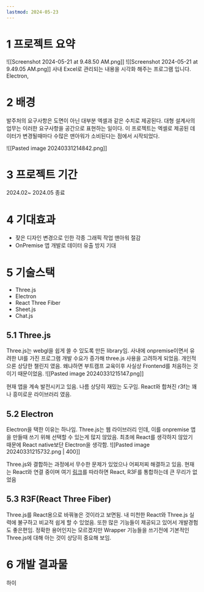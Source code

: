 ```yaml
---
lastmod: 2024-05-23
---
```

# 1 프로젝트 요약
![[Screenshot 2024-05-21 at 9.48.50 AM.png]]
![[Screenshot 2024-05-21 at 9.49.05 AM.png]]
사내 Excel로 관리되는 내용을 시각화 해주는 프로그램 입니다. Electron,

# 2 배경
발주처의 요구사항은 도면이 아닌 대부분 엑셀과 같은 수치로 제공된다. 대형 설계사의 업무는 이러한 요구사항을 공간으로 표현하는 일이다. 이 프로젝트는 엑셀로 제공된 데이터가 변경될때마다 수많은 맨아워가 소비된다는 점에서 시작되었다. 


![[Pasted image 20240331214842.png]]
# 3 프로젝트 기간
2024.02~ 2024.05 종료

# 4 기대효과
- 잦은 디자인 변경으로 인한 각종 그래픽 작업 맨아워 절감
- OnPremise 앱 개발로 데이터 유출 방지 기대

# 5 기술스택
- Three.js
- Electron
- React Three Fiber
- Sheet.js
- Chat.js

## 5.1 Three.js
Three.js는 webgl을 쉽게 쓸 수 있도록 만든 library임. 사내에 onpremise이면서 유려한 UI를 가진 프로그램 개발 수요가 증가해 three.js 사용을 고려하게 되었음. 개인적으론 상당한 챌린지 였음. 왜냐하면 부트캠프 교육이후 사실상 Frontend를 처음하는 것이기 때문이었음.
![[Pasted image 20240331215147.png]]

현재 앱을 계속 발전시키고 있음. 나름 상당히 재밌는 도구임.  React와 합쳐진 r3f는 꽤나 흥미로운 라이브러리 였음.


## 5.2 Electron
Electron을 택한 이유는 하나임. Three.js는 웹 라이브러리 인데, 이를 onpremise 앱을 만들때 쓰기 위해 선택할 수 있는게 많지 않았음. 최초에 React를 생각하지 않았기 때문에 React native보단 Electron을 생각함. 
![[Pasted image 20240331215732.png | 400]]

Three.js와 결합하는 과정에서 무수한 문제가 있었으나 어찌저찌 해결하고 있음. 현재는 React와 연결 중이며 여기 [링크](https://www.electronforge.io/guides/framework-integration/react)를 따라하면 React, R3F를 통합하는데 큰 무리가 없었음

## 5.3 R3F(React Three Fiber)
Three.js를 React용으로 바꿔놓은 것이라고 보면됨. 내 미천한 React와 Three.js 실력에 불구하고 비교적 쉽게 할 수 있었음. 또한 많은 기능들이 제공되고 있어서 개발경험도 좋은편임. 정확한 용어인지는 모르겠지만 Wrapper 기능들을 쓰기전에 기본적인 Three.js에 대해 아는 것이 상당히 중요해 보임.

# 6 개발 결과물


하이
